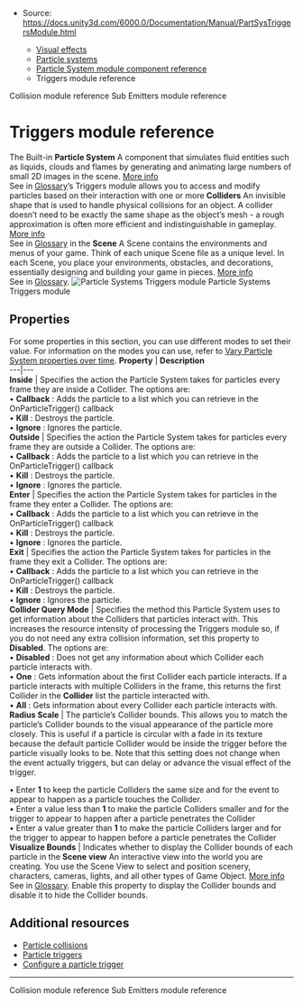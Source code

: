 * Source: https://docs.unity3d.com/6000.0/Documentation/Manual/PartSysTriggersModule.html

  * [Visual effects](https://docs.unity3d.com/6000.0/Documentation/Manual/visual-effects.html)
  * [Particle systems](https://docs.unity3d.com/6000.0/Documentation/Manual/ParticleSystems.html)
  * [Particle System module component reference](https://docs.unity3d.com/6000.0/Documentation/Manual/ParticleSystemModules.html)
  * Triggers module reference


[](https://docs.unity3d.com/6000.0/Documentation/Manual/PartSysCollisionModule.html)
Collision module reference
[](https://docs.unity3d.com/6000.0/Documentation/Manual/PartSysSubEmitModule.html)
Sub Emitters module reference
# Triggers module reference
The Built-in **Particle System** A component that simulates fluid entities such as liquids, clouds and flames by generating and animating large numbers of small 2D images in the scene. [More info](https://docs.unity3d.com/6000.0/Documentation/Manual/class-ParticleSystem.html)  
See in [Glossary](https://docs.unity3d.com/6000.0/Documentation/Manual/Glossary.html#particlesystem)’s Triggers module allows you to access and modify particles based on their interaction with one or more **Colliders** An invisible shape that is used to handle physical collisions for an object. A collider doesn’t need to be exactly the same shape as the object’s mesh - a rough approximation is often more efficient and indistinguishable in gameplay. [More info](https://docs.unity3d.com/6000.0/Documentation/Manual/CollidersOverview.html)  
See in [Glossary](https://docs.unity3d.com/6000.0/Documentation/Manual/Glossary.html#Collider) in the **Scene** A Scene contains the environments and menus of your game. Think of each unique Scene file as a unique level. In each Scene, you place your environments, obstacles, and decorations, essentially designing and building your game in pieces. [More info](https://docs.unity3d.com/6000.0/Documentation/Manual/CreatingScenes.html)  
See in [Glossary](https://docs.unity3d.com/6000.0/Documentation/Manual/Glossary.html#Scene).
![Particle Systems Triggers module](https://docs.unity3d.com/6000.0/Documentation/uploads/Main/PartSysTriggersModule.png) Particle Systems Triggers module
## Properties
For some properties in this section, you can use different modes to set their value. For information on the modes you can use, refer to [Vary Particle System properties over time](https://docs.unity3d.com/6000.0/Documentation/Manual/varying-particle-system-properties-over-time.html).
**Property** | **Description**  
---|---  
**Inside** | Specifies the action the Particle System takes for particles every frame they are inside a Collider. The options are:  
• **Callback** : Adds the particle to a list which you can retrieve in the OnParticleTrigger() callback  
• **Kill** : Destroys the particle.  
• **Ignore** : Ignores the particle.  
**Outside** | Specifies the action the Particle System takes for particles every frame they are outside a Collider. The options are:  
• **Callback** : Adds the particle to a list which you can retrieve in the OnParticleTrigger() callback  
• **Kill** : Destroys the particle.  
• **Ignore** : Ignores the particle.  
**Enter** | Specifies the action the Particle System takes for particles in the frame they enter a Collider. The options are:  
• **Callback** : Adds the particle to a list which you can retrieve in the OnParticleTrigger() callback  
• **Kill** : Destroys the particle.  
• **Ignore** : Ignores the particle.  
**Exit** | Specifies the action the Particle System takes for particles in the frame they exit a Collider. The options are:  
• **Callback** : Adds the particle to a list which you can retrieve in the OnParticleTrigger() callback  
• **Kill** : Destroys the particle.  
• **Ignore** : Ignores the particle.  
**Collider Query Mode** | Specifies the method this Particle System uses to get information about the Colliders that particles interact with. This increases the resource intensity of processing the Triggers module so, if you do not need any extra collision information, set this property to **Disabled**. The options are:  
• **Disabled** : Does not get any information about which Collider each particle interacts with.  
• **One** : Gets information about the first Collider each particle interacts. If a particle interacts with multiple Colliders in the frame, this returns the first Collider in the **Collider** list the particle interacted with.  
• **All** : Gets information about every Collider each particle interacts with.  
**Radius Scale** | The particle’s Collider bounds. This allows you to match the particle’s Collider bounds to the visual appearance of the particle more closely. This is useful if a particle is circular with a fade in its texture because the default particle Collider would be inside the trigger before the particle visually looks to be. Note that this setting does not change when the event actually triggers, but can delay or advance the visual effect of the trigger.   
  
• Enter **1** to keep the particle Colliders the same size and for the event to appear to happen as a particle touches the Collider.  
• Enter a value less than **1** to make the particle Colliders smaller and for the trigger to appear to happen after a particle penetrates the Collider   
• Enter a value greater than **1** to make the particle Colliders larger and for the trigger to appear to happen before a particle penetrates the Collider  
**Visualize Bounds** | Indicates whether to display the Collider bounds of each particle in the **Scene view** An interactive view into the world you are creating. You use the Scene View to select and position scenery, characters, cameras, lights, and all other types of Game Object. [More info](https://docs.unity3d.com/6000.0/Documentation/Manual/UsingTheSceneView.html)  
See in [Glossary](https://docs.unity3d.com/6000.0/Documentation/Manual/Glossary.html#SceneView). Enable this property to display the Collider bounds and disable it to hide the Collider bounds.  
## Additional resources
  * [Particle collisions](https://docs.unity3d.com/6000.0/Documentation/Manual/particle-collisions.html)
  * [Particle triggers](https://docs.unity3d.com/6000.0/Documentation/Manual/particle-triggers.html)
  * [Configure a particle trigger](https://docs.unity3d.com/6000.0/Documentation/Manual/configure-particle-trigger.html)


* * *
[](https://docs.unity3d.com/6000.0/Documentation/Manual/PartSysCollisionModule.html)
Collision module reference
[](https://docs.unity3d.com/6000.0/Documentation/Manual/PartSysSubEmitModule.html)
Sub Emitters module reference
